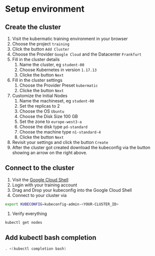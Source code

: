 # Setup environment

## Create the cluster

1. Visit the kubermatic training environment in your browser
1. Choose the project `training`
1. Click the button `Add Cluster`
1. Choose the Provider `Google Cloud` and the Datacenter `Frankfurt`
1. Fill in the cluster details
    1. Name the cluster, eg `student-00`
    1. Choose Kubernetes in version `1.17.13`
    1. Clicke the button `Next`
1. Fill in the cluster settings
    1. Choose the Provider Preset `kubermatic`
    1. Clicke the button `Next`
1. Customize the Initial Nodes
    1. Name the machineset, eg `student-00`
    1. Set the replicas to 2
    1. Choose the OS `Ubuntu`
    1. Choose the Disk Size 100 GB
    1. Set the zone to `europe-west3-a`
    1. Choose the disk type `pd-standard`
    1. Choose the machine type `n1-standard-4`
    1. Clicke the button `Next`
1. Revisit your settings and click the button `Create`
1. After the cluster got created download the kubeconfig via the button showing an arrow on the right above.

## Connect to the cluster

1. Visit the [Google Cloud Shell](https://shell.cloud.google.com/)
1. Login with your training account
1. Drag and Drop your kubeconfig into the Google Cloud Shell
1. Connect to your cluster via
```bash
export KUBECONFIG=kubeconfig-admin-<YOUR-CLUSTER_ID>
```
1. Verify everything
```bash
kubectl get nodes
```

## Add kubectl bash completion

```bash
. <(kubectl completion bash)
```